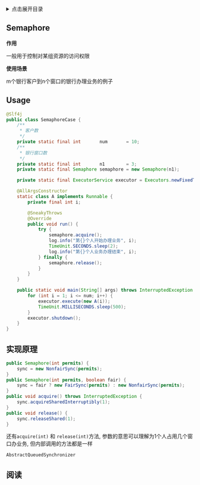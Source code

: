 <details>
<summary>点击展开目录</summary>
<!-- TOC -->

- [Semaphore](#semaphore)
- [Usage](#usage)
- [实现原理](#实现原理)
- [阅读](#阅读)

<!-- /TOC -->
</details>

## Semaphore

**作用**

一般用于控制对某组资源的访问权限

**使用场景**

m个银行客户到n个窗口的银行办理业务的例子

## Usage

```Java
@Slf4j
public class SemaphoreCase {
    /**
     * 客户数
     */
    private static final int       num       = 10;
    /**
     * 银行窗口数
     */
    private static final int       n1        = 3;
    private static final Semaphore semaphore = new Semaphore(n1);

    private static final ExecutorService executor = Executors.newFixedThreadPool(n1 + 1);

    @AllArgsConstructor
    static class A implements Runnable {
        private final int i;

        @SneakyThrows
        @Override
        public void run() {
            try {
                semaphore.acquire();
                log.info("第{}个人开始办理业务", i);
                TimeUnit.SECONDS.sleep(2);
                log.info("第{}个人业务办理结束", i);
            } finally {
                semaphore.release();
            }
        }
    }

    public static void main(String[] args) throws InterruptedException {
        for (int i = 1; i <= num; i++) {
            executor.execute(new A(i));
            TimeUnit.MILLISECONDS.sleep(500);
        }
        executor.shutdown();
    }
}
```

## 实现原理

```Java
public Semaphore(int permits) {
    sync = new NonfairSync(permits);
}
public Semaphore(int permits, boolean fair) {
    sync = fair ? new FairSync(permits) : new NonfairSync(permits);
}
public void acquire() throws InterruptedException {
    sync.acquireSharedInterruptibly(1);
}
public void release() {
    sync.releaseShared(1);
}
```
还有`acquire(int)` 和 `release(int)`方法, 参数的意思可以理解为1个人占用几个窗口办业务, 但内部调用的方法都是一样

`AbstractQueuedSynchronizer`

## 阅读


